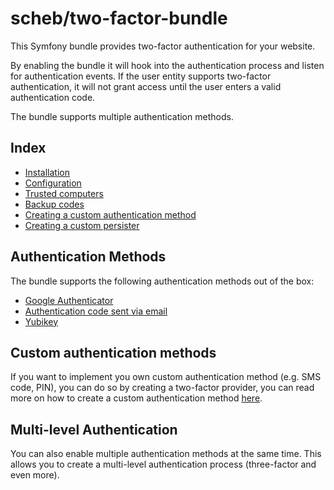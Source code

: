 scheb/two-factor-bundle
=======================

This Symfony bundle provides two-factor authentication for your website.

By enabling the bundle it will hook into the authentication process and listen for authentication events. If the user entity supports two-factor authentication, it will not grant access until the user enters a valid authentication code.

The bundle supports multiple authentication methods.

## Index ##

  - [Installation](installation.md)
  - [Configuration](configuration.md)
  - [Trusted computers](trusted_computer.md)
  - [Backup codes](backup_codes.md)
  - [Creating a custom authentication method](custom.md)
  - [Creating a custom persister](persister.md)

## Authentication Methods ##

The bundle supports the following authentication methods out of the box:

  - [Google Authenticator](google.md)
  - [Authentication code sent via email](email.md)
  - [Yubikey](yubikey.md)

## Custom authentication methods ##

If you want to implement you own custom authentication method (e.g. SMS code, PIN), you can do so by creating a two-factor provider, you can read more on how to create a custom authentication method [here](custom.md).

## Multi-level Authentication ##

You can also enable multiple authentication methods at the same time. This allows you to create a multi-level authentication process (three-factor and even more).
